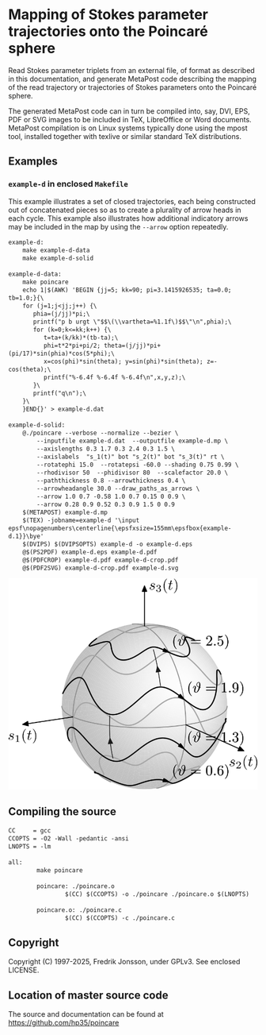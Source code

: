 # Mapping of Stokes parameter trajectories onto the Poincaré sphere

Read Stokes parameter triplets from an external file, of format as described in
this documentation, and generate  MetaPost  code  describing the mapping of the
read trajectory or trajectories of Stokes parameters onto the Poincaré sphere.

The  generated  MetaPost  code  can in turn be compiled into, say, DVI, EPS, PDF or SVG images to be included in TeX, LibreOffice or Word  documents.  MetaPost  compilation  is on Linux systems typically done using the mpost tool, installed together with texlive or similar standard TeX distributions.

## Examples

### `example-d` in enclosed `Makefile`

This example illustrates a set of closed trajectories, each being constructed
out of concatenated pieces so as to create a plurality of arrow heads in each
cycle. This example also illustrates how additional indicatory arrows may be
included in the map by using the `--arrow` option repeatedly.
```
example-d:
	make example-d-data
	make example-d-solid

example-d-data:
	make poincare
	echo 1|$(AWK) 'BEGIN {jj=5; kk=90; pi=3.1415926535; ta=0.0; tb=1.0;}{\
	for (j=1;j<jj;j++) {\
	   phia=(j/jj)*pi;\
	   printf("p b urgt \"$$\(\\vartheta=%1.1f\)$$\"\n",phia);\
	   for (k=0;k<=kk;k++) {\
	      t=ta+(k/kk)*(tb-ta);\
	      phi=t*2*pi+pi/2; theta=(j/jj)*pi+(pi/17)*sin(phia)*cos(5*phi);\
	      x=cos(phi)*sin(theta); y=sin(phi)*sin(theta); z=-cos(theta);\
	      printf("%-6.4f %-6.4f %-6.4f\n",x,y,z);\
	   }\
	   printf("q\n");\
	}\
	}END{}' > example-d.dat

example-d-solid:
	@./poincare --verbose --normalize --bezier \
		--inputfile example-d.dat  --outputfile example-d.mp \
		--axislengths 0.3 1.7 0.3 2.4 0.3 1.5 \
		--axislabels  "s_1(t)" bot "s_2(t)" bot "s_3(t)" rt \
		--rotatephi 15.0  --rotatepsi -60.0 --shading 0.75 0.99 \
		--rhodivisor 50  --phidivisor 80  --scalefactor 20.0 \
		--paththickness 0.8 --arrowthickness 0.4 \
		--arrowheadangle 30.0 --draw_paths_as_arrows \
		--arrow 1.0 0.7 -0.58 1.0 0.7 0.15 0 0.9 \
		--arrow 0.28 0.9 0.52 0.3 0.9 1.5 0 0.9
	$(METAPOST) example-d.mp
	$(TEX) -jobname=example-d '\input epsf\nopagenumbers\centerline{\epsfxsize=155mm\epsfbox{example-d.1}}\bye'
	$(DVIPS) $(DVIPSOPTS) example-d -o example-d.eps
	@$(PS2PDF) example-d.eps example-d.pdf
	@$(PDFCROP) example-d.pdf example-d-crop.pdf
	@$(PDF2SVG) example-d-crop.pdf example-d.svg
```
![example-d](img/example-d.svg)

## Compiling the source
```
CC     = gcc
CCOPTS = -O2 -Wall -pedantic -ansi
LNOPTS = -lm

all:
        make poincare

        poincare: ./poincare.o
                $(CC) $(CCOPTS) -o ./poincare ./poincare.o $(LNOPTS)

        poincare.o: ./poincare.c
                $(CC) $(CCOPTS) -c ./poincare.c             
```

## Copyright
Copyright (C) 1997-2025, Fredrik Jonsson, under GPLv3. See enclosed LICENSE.

## Location of master source code
The source and documentation can be found at https://github.com/hp35/poincare

